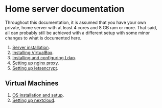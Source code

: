 Home server documentation
=========================

Throughout this documentation, it is assumed that you have your own private, home server with at least 4 cores and 8 GB ram or more. That said, all can probably still be achieved with a different setup with some minor changes to what is documented here.

1. [Server installation](server-installation.md).
2. [Installing VirtualBox](installing-virtualbox.md).
3. [Installing and configuring Ldap](ldap-setup.md).
4. [Setting up nginx proxy](nginx-proxy-setup.md).
5. [Setting up letsencrypt](letsencrypt.md).

Virtual Machines
----------------

1. [OS installation and setup](new-ubuntu-server-vm.md).
2. [Setting up nextcloud](nextcloud-file-hosting.md).
